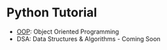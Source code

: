 Python Tutorial
===
- [OOP](/oop/README.md): Object Oriented Programming
- DSA: Data Structures & Algorithms - Coming Soon
